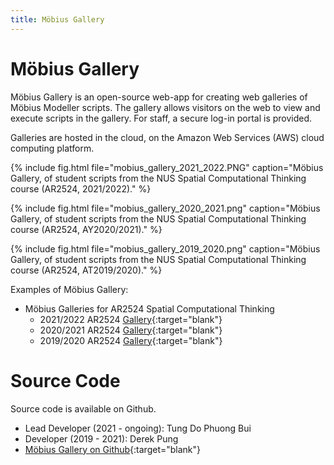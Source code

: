 ```yaml
---
title: Möbius Gallery
---
```

# Möbius Gallery

Möbius Gallery is an open-source web-app for creating web galleries of Möbius Modeller scripts. The
gallery allows visitors on the web to view and execute scripts in the gallery. For staff, a secure
log-in portal is provided.  

Galleries are hosted in the cloud, on the Amazon Web Services (AWS) cloud computing platform.

{% include fig.html 
file="mobius_gallery_2021_2022.PNG" 
caption="Möbius Gallery, of student scripts from the NUS Spatial Computational Thinking course (AR2524, 2021/2022)." 
%}

{% include fig.html 
file="mobius_gallery_2020_2021.png" 
caption="Möbius Gallery, of student scripts from the NUS Spatial Computational Thinking course (AR2524, AY2020/2021)." 
%}

{% include fig.html 
file="mobius_gallery_2019_2020.png" 
caption="Möbius Gallery, of student scripts from the NUS Spatial Computational Thinking course (AR2524, AT2019/2020)." 
%}

Examples of Möbius Gallery:

- Möbius Galleries for AR2524 Spatial Computational Thinking
  - 2021/2022 AR2524 [Gallery](https://gallery.design-automation.net/view#assignment=2){:target="blank"}
  - 2020/2021 AR2524 [Gallery](https://design-automation-edu.github.io/AR2524-AY2021-Gallery/){:target="blank"}
  - 2019/2020 AR2524 [Gallery](https://design-automation-edu.github.io/AR2524-AY2020-Gallery/){:target="blank"}

# Source Code

Source code is available on Github.

- Lead Developer (2021 - ongoing): Tung Do Phuong Bui
- Developer (2019 - 2021): Derek Pung
- [Möbius Gallery on Github](https://github.com/design-automation/mobius-gallery){:target="blank"}


